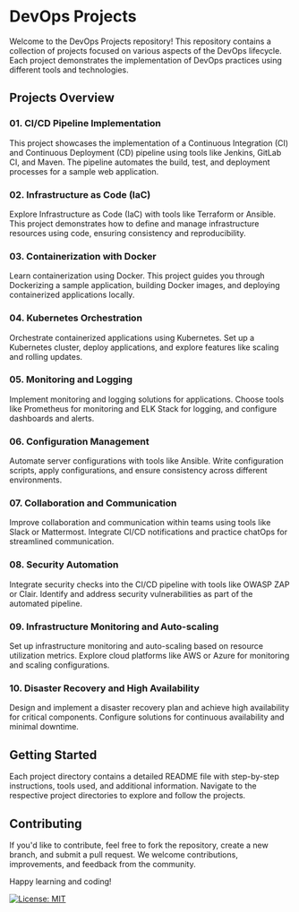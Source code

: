 # DevOps Projects

Welcome to the DevOps Projects repository! This repository contains a collection of projects focused on various aspects of the DevOps lifecycle. Each project demonstrates the implementation of DevOps practices using different tools and technologies.

## Projects Overview

### 01. CI/CD Pipeline Implementation

This project showcases the implementation of a Continuous Integration (CI) and Continuous Deployment (CD) pipeline using tools like Jenkins, GitLab CI, and Maven. The pipeline automates the build, test, and deployment processes for a sample web application.

### 02. Infrastructure as Code (IaC)

Explore Infrastructure as Code (IaC) with tools like Terraform or Ansible. This project demonstrates how to define and manage infrastructure resources using code, ensuring consistency and reproducibility.

### 03. Containerization with Docker

Learn containerization using Docker. This project guides you through Dockerizing a sample application, building Docker images, and deploying containerized applications locally.

### 04. Kubernetes Orchestration

Orchestrate containerized applications using Kubernetes. Set up a Kubernetes cluster, deploy applications, and explore features like scaling and rolling updates.

### 05. Monitoring and Logging

Implement monitoring and logging solutions for applications. Choose tools like Prometheus for monitoring and ELK Stack for logging, and configure dashboards and alerts.

### 06. Configuration Management

Automate server configurations with tools like Ansible. Write configuration scripts, apply configurations, and ensure consistency across different environments.

### 07. Collaboration and Communication

Improve collaboration and communication within teams using tools like Slack or Mattermost. Integrate CI/CD notifications and practice chatOps for streamlined communication.

### 08. Security Automation

Integrate security checks into the CI/CD pipeline with tools like OWASP ZAP or Clair. Identify and address security vulnerabilities as part of the automated pipeline.

### 09. Infrastructure Monitoring and Auto-scaling

Set up infrastructure monitoring and auto-scaling based on resource utilization metrics. Explore cloud platforms like AWS or Azure for monitoring and scaling configurations.

### 10. Disaster Recovery and High Availability

Design and implement a disaster recovery plan and achieve high availability for critical components. Configure solutions for continuous availability and minimal downtime.

## Getting Started

Each project directory contains a detailed README file with step-by-step instructions, tools used, and additional information. Navigate to the respective project directories to explore and follow the projects.

## Contributing

If you'd like to contribute, feel free to fork the repository, create a new branch, and submit a pull request. We welcome contributions, improvements, and feedback from the community.

Happy learning and coding!

[![License: MIT](https://img.shields.io/badge/License-MIT-yellow.svg)](https://opensource.org/licenses/MIT)
